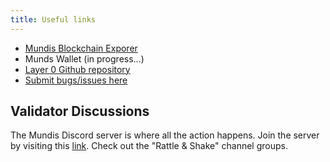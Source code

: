 ```yaml
---
title: Useful links
---
```


* [Mundis Blockchain Exporer](https://explorer.mundis.io/)
* Munds Wallet (in progress...)
* [Layer 0 Github repository](https://github.com/mundisnetwork/axis)
* [Submit bugs/issues here](https://github.com/mundisnetwork/axis/issues)

## Validator Discussions
The Mundis Discord server is where all the action happens. Join the server by visiting this [link](https://discord.gg/8G2xEFJ5h7).
Check out the "Rattle & Shake" channel groups.